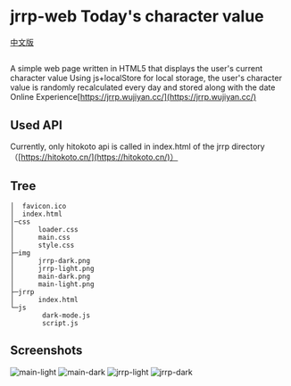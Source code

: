 # jrrp-web  Today's character value
[中文版](./README.md)
## 
A simple web page written in HTML5 that displays the user's current character value
Using js+localStore for local storage, the user's character value is randomly recalculated every day and stored along with the date
Online Experience[https://jrrp.wujiyan.cc/](https://jrrp.wujiyan.cc/)
## Used API
Currently, only hitokoto api is called in index.html of the jrrp directory（[https://hitokoto.cn/](https://hitokoto.cn/)）
## Tree
```
│  favicon.ico
│  index.html
│─css
│      loader.css
│      main.css
│      style.css
├─img
│      jrrp-dark.png
│      jrrp-light.png
│      main-dark.png
│      main-light.png
├─jrrp
│      index.html
└─js
        dark-mode.js
        script.js
```
## Screenshots
![main-light](https://ghproxy.com/https://raw.githubusercontent.com/Wu-jiyan/jrrp-web/main/img/main-light.png)
![main-dark](https://ghproxy.com/https://raw.githubusercontent.com/Wu-jiyan/jrrp-web/main/img/main-dark.png)
![jrrp-light](https://ghproxy.com/https://raw.githubusercontent.com/Wu-jiyan/jrrp-web/main/img/jrrp-light.png)
![jrrp-dark](https://ghproxy.com/https://raw.githubusercontent.com/Wu-jiyan/jrrp-web/main/img/jrrp-dark.png)
